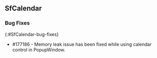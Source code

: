 ## SfCalendar

### Bug Fixes
{:#SfCalendar-bug-fixes} 

* \#177186 - Memory leak issue has been fixed while using calendar control in PopupWindow.
